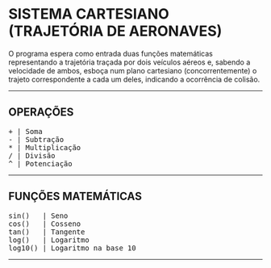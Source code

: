 # SISTEMA CARTESIANO (TRAJETÓRIA DE AERONAVES)
O programa espera como entrada duas funções matemáticas representando a trajetória traçada por dois veículos aéreos e, sabendo a velocidade de ambos, esboça num plano cartesiano (concorrentemente) o trajeto correspondente a cada um deles, indicando a ocorrência de colisão.
***************************************

## OPERAÇÕES
<pre>
+ | Soma
- | Subtração
* | Multiplicação
/ | Divisão
^ | Potenciação
</pre>
***************************************

## FUNÇÕES MATEMÁTICAS
<pre>
sin()   | Seno 
cos()   | Cosseno
tan()   | Tangente
log()   | Logaritmo
log10() | Logaritmo na base 10
</pre>
***************************************
